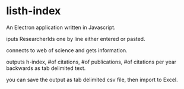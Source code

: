 # listh-index
An Electron application written in Javascript.

iputs ResearcherIds one by line either entered or pasted.

connects to web of science and gets information. 

outputs h-index, #of citations, #of publications, #of citations per year backwards as tab delimited text.

you can save the output as tab delimited csv file, then import to Excel.
